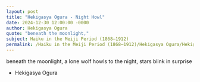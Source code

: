 ```yaml
---
layout: post
title: "Hekigasya Ogura - Night Howl"
date: 2024-12-30 12:00:00 -0000
author: Hekigasya Ogura
quote: "beneath the moonlight,"
subject: Haiku in the Meiji Period (1868–1912)
permalink: /Haiku in the Meiji Period (1868–1912)/Hekigasya Ogura/Hekigasya Ogura - Night Howl
---
```


beneath the moonlight,
a lone wolf howls to the night,
stars blink in surprise

- Hekigasya Ogura
